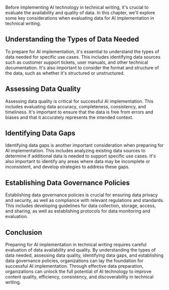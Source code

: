 

Before implementing AI technology in technical writing, it's crucial to evaluate the availability and quality of data. In this chapter, we'll explore some key considerations when evaluating data for AI implementation in technical writing.

Understanding the Types of Data Needed
--------------------------------------

To prepare for AI implementation, it's essential to understand the types of data needed for specific use cases. This includes identifying data sources such as customer support tickets, user manuals, and other technical documentation. It's also important to consider the format and structure of the data, such as whether it's structured or unstructured.

Assessing Data Quality
----------------------

Assessing data quality is critical for successful AI implementation. This includes evaluating data accuracy, completeness, consistency, and timeliness. It's important to ensure that the data is free from errors and biases and that it accurately represents the intended context.

Identifying Data Gaps
---------------------

Identifying data gaps is another important consideration when preparing for AI implementation. This includes analyzing existing data sources to determine if additional data is needed to support specific use cases. It's also important to identify any areas where data may be incomplete or inconsistent, and develop strategies to address these gaps.

Establishing Data Governance Policies
-------------------------------------

Establishing data governance policies is crucial for ensuring data privacy and security, as well as compliance with relevant regulations and standards. This includes developing guidelines for data collection, storage, access, and sharing, as well as establishing protocols for data monitoring and evaluation.

Conclusion
----------

Preparing for AI implementation in technical writing requires careful evaluation of data availability and quality. By understanding the types of data needed, assessing data quality, identifying data gaps, and establishing data governance policies, organizations can lay the foundation for successful AI implementation. Through effective data preparation, organizations can unlock the full potential of AI technology to improve content quality, efficiency, consistency, and discoverability in technical writing.
